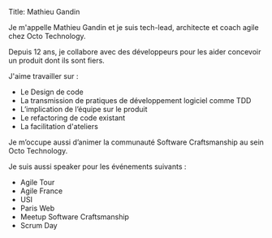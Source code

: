 Title: Mathieu Gandin

Je m'appelle Mathieu Gandin et je suis tech-lead, architecte et coach agile chez Octo Technology.

Depuis 12 ans, je collabore avec des développeurs pour les aider concevoir un produit dont ils sont fiers.

J'aime travailler sur :

* Le Design de code
* La transmission de pratiques de développement logiciel comme TDD
* L’implication de l’équipe sur le produit
* Le refactoring de code existant
* La facilitation d'ateliers

Je m’occupe aussi d’animer la communauté Software Craftsmanship au sein Octo Technology.

Je suis aussi speaker pour les événements suivants :

* Agile Tour
* Agile France
* USI
* Paris Web
* Meetup Software Craftsmanship
* Scrum Day
